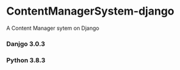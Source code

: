 # ContentManagerSystem-django
A Content Manager sytem on Django
<h3>Danjgo 3.0.3</h3>
<h3>Python 3.8.3 </h3>
